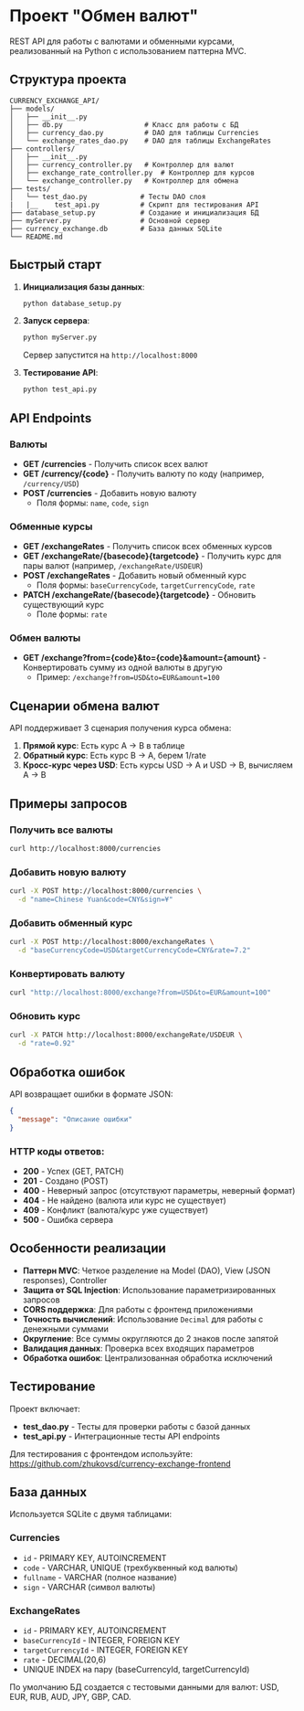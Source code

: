 # Проект "Обмен валют"

REST API для работы с валютами и обменными курсами, реализованный на Python с использованием паттерна MVC.

## Структура проекта

```
CURRENCY_EXCHANGE_API/
├── models/
│   ├── __init__.py
│   ├── db.py                    # Класс для работы с БД
│   ├── currency_dao.py          # DAO для таблицы Currencies
│   └── exchange_rates_dao.py    # DAO для таблицы ExchangeRates
├── controllers/
│   ├── __init__.py
│   ├── currency_controller.py   # Контроллер для валют
│   ├── exchange_rate_controller.py  # Контроллер для курсов
│   └── exchange_controller.py   # Контроллер для обмена
├── tests/
│   └── test_dao.py             # Тесты DAO слоя
|   |__    test_api.py          # Скрипт для тестирования API
├── database_setup.py           # Создание и инициализация БД
├── myServer.py                 # Основной сервер                
├── currency_exchange.db        # База данных SQLite
└── README.md
```

## Быстрый старт

1. **Инициализация базы данных**:
   ```bash
   python database_setup.py
   ```

2. **Запуск сервера**:
   ```bash
   python myServer.py
   ```
   Сервер запустится на `http://localhost:8000`

3. **Тестирование API**:
   ```bash
   python test_api.py
   ```

## API Endpoints

### Валюты

- **GET /currencies** - Получить список всех валют
- **GET /currency/{code}** - Получить валюту по коду (например, `/currency/USD`)
- **POST /currencies** - Добавить новую валюту
  - Поля формы: `name`, `code`, `sign`

### Обменные курсы

- **GET /exchangeRates** - Получить список всех обменных курсов
- **GET /exchangeRate/{basecode}{targetcode}** - Получить курс для пары валют (например, `/exchangeRate/USDEUR`)
- **POST /exchangeRates** - Добавить новый обменный курс
  - Поля формы: `baseCurrencyCode`, `targetCurrencyCode`, `rate`
- **PATCH /exchangeRate/{basecode}{targetcode}** - Обновить существующий курс
  - Поле формы: `rate`

### Обмен валюты

- **GET /exchange?from={code}&to={code}&amount={amount}** - Конвертировать сумму из одной валюты в другую
  - Пример: `/exchange?from=USD&to=EUR&amount=100`

## Сценарии обмена валют

API поддерживает 3 сценария получения курса обмена:

1. **Прямой курс**: Есть курс A → B в таблице
2. **Обратный курс**: Есть курс B → A, берем 1/rate
3. **Кросс-курс через USD**: Есть курсы USD → A и USD → B, вычисляем A → B

## Примеры запросов

### Получить все валюты
```bash
curl http://localhost:8000/currencies
```

### Добавить новую валюту
```bash
curl -X POST http://localhost:8000/currencies \
  -d "name=Chinese Yuan&code=CNY&sign=¥"
```

### Добавить обменный курс
```bash
curl -X POST http://localhost:8000/exchangeRates \
  -d "baseCurrencyCode=USD&targetCurrencyCode=CNY&rate=7.2"
```

### Конвертировать валюту
```bash
curl "http://localhost:8000/exchange?from=USD&to=EUR&amount=100"
```

### Обновить курс
```bash
curl -X PATCH http://localhost:8000/exchangeRate/USDEUR \
  -d "rate=0.92"
```

## Обработка ошибок

API возвращает ошибки в формате JSON:

```json
{
  "message": "Описание ошибки"
}
```

### HTTP коды ответов:
- **200** - Успех (GET, PATCH)
- **201** - Создано (POST)
- **400** - Неверный запрос (отсутствуют параметры, неверный формат)
- **404** - Не найдено (валюта или курс не существует)
- **409** - Конфликт (валюта/курс уже существует)
- **500** - Ошибка сервера

## Особенности реализации

- **Паттерн MVC**: Четкое разделение на Model (DAO), View (JSON responses), Controller
- **Защита от SQL Injection**: Использование параметризированных запросов
- **CORS поддержка**: Для работы с фронтенд приложениями
- **Точность вычислений**: Использование `Decimal` для работы с денежными суммами
- **Округление**: Все суммы округляются до 2 знаков после запятой
- **Валидация данных**: Проверка всех входящих параметров
- **Обработка ошибок**: Централизованная обработка исключений

## Тестирование

Проект включает:
- **test_dao.py** - Тесты для проверки работы с базой данных
- **test_api.py** - Интеграционные тесты API endpoints

Для тестирования с фронтендом используйте: https://github.com/zhukovsd/currency-exchange-frontend

## База данных

Используется SQLite с двумя таблицами:

### Currencies
- `id` - PRIMARY KEY, AUTOINCREMENT
- `code` - VARCHAR, UNIQUE (трехбуквенный код валюты)
- `fullname` - VARCHAR (полное название)
- `sign` - VARCHAR (символ валюты)

### ExchangeRates
- `id` - PRIMARY KEY, AUTOINCREMENT  
- `baseCurrencyId` - INTEGER, FOREIGN KEY
- `targetCurrencyId` - INTEGER, FOREIGN KEY
- `rate` - DECIMAL(20,6)
- UNIQUE INDEX на пару (baseCurrencyId, targetCurrencyId)

По умолчанию БД создается с тестовыми данными для валют: USD, EUR, RUB, AUD, JPY, GBP, CAD.